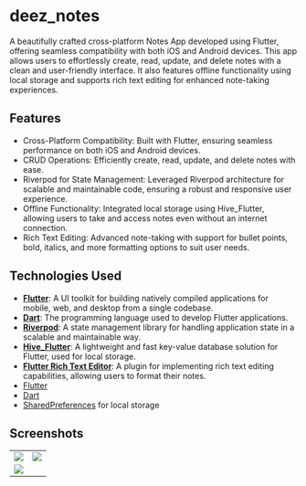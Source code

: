 # deez_notes

A beautifully crafted cross-platform Notes App developed using Flutter, offering seamless compatibility with both iOS and Android devices. This app allows users to effortlessly create, read, update, and delete notes with a clean and user-friendly interface. It also features offline functionality using local storage and supports rich text editing for enhanced note-taking experiences.



## Features

- Cross-Platform Compatibility: Built with Flutter, ensuring seamless performance on both iOS and Android devices.
- CRUD Operations: Efficiently create, read, update, and delete notes with ease.
- Riverpod for State Management: Leveraged Riverpod architecture for scalable and maintainable code, ensuring a robust and responsive user experience.
- Offline Functionality: Integrated local storage using Hive_Flutter, allowing users to take and access notes even without an internet connection.
- Rich Text Editing: Advanced note-taking with support for bullet points, bold, italics, and more formatting options to suit user needs.

## Technologies Used

- **[Flutter](https://flutter.dev/)**: A UI toolkit for building natively compiled applications for mobile, web, and desktop from a single codebase.
- **[Dart](https://dart.dev/)**: The programming language used to develop Flutter applications.
- **[Riverpod](https://riverpod.dev/)**: A state management library for handling application state in a scalable and maintainable way.
- **[Hive_Flutter](https://pub.dev/packages/hive_flutter)**: A lightweight and fast key-value database solution for Flutter, used for local storage.
- **[Flutter Rich Text Editor](https://pub.dev/packages/flutter_rich_text_editor)**: A plugin for implementing rich text editing capabilities, allowing users to format their notes.
- [Flutter](https://flutter.dev/)
- [Dart](https://dart.dev/)
- [SharedPreferences](https://pub.dev/packages/shared_preferences) for local storage

<!-- ## Getting Started

1. Clone the repository
2. Install dependencies:  `flutter pub get`
3. Run the app:  `flutter run` -->


## Screenshots

<table>
  <tr>
    <td>
      <img src="https://github.com/user-attachments/assets/f7fe8ae3-b9df-4405-acec-c51367553ab6" />
    </td>
    <td>
      <img src="https://github.com/user-attachments/assets/bc4047a0-deef-4081-a631-05825f773e03" />
    </td>
  </tr>
  <tr>
    <td>
      <img src="https://github.com/user-attachments/assets/2bb4d5ab-dbe0-4873-afa4-8df09213126d" />
    </td>
    <td>
      <img src="" />
    </td>
  </tr>

</table>